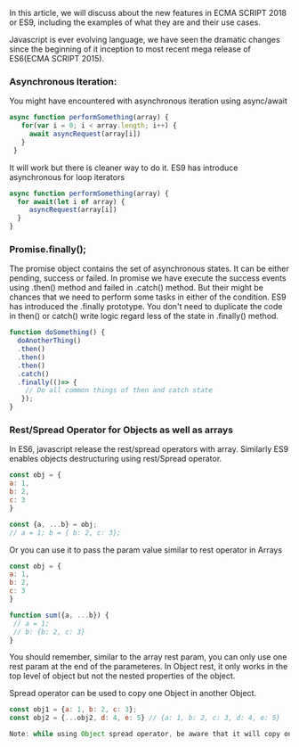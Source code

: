 In this article, we will discuss about the new features in ECMA SCRIPT 2018 or ES9, including the examples of what they are and their use cases.  

Javascript is ever evolving language, we have seen the dramatic changes since the beginning of it inception to most recent mega release of ES6(ECMA SCRIPT 2015). 


### Asynchronous Iteration: 

You might have encountered with asynchronous iteration using async/await 
 
 ```js 
 async function performSomething(array) {
    for(var i = 0; i < array.length; i++) {
      await asyncRequest(array[i]) 
    }
  }
 ```
  
It will work but there is cleaner way to do it. ES9 has introduce asynchronous for loop iterators 
  
```js
async function performSomething(array) {
  for await(let i of array) {
     asyncRequest(array[i]) 
  }
}
```

### Promise.finally(); 

The promise object contains the set of asynchronous states. It can be either pending, success or failed. In promise we have
execute the success events using .then() method and failed in .catch() method. But their might be chances that we need to perform 
some tasks in either of the condition. ES9 has introduced the .finally prototype. You don't need to duplicate the code in then() or catch() 
write logic regard less of the state in .finally() method. 

```js
function doSomething() {
  doAnotherThing()
  .then()
  .then()
  .then()
  .catch()
  .finally(()=> {
    // Do all common things of then and catch state
   });
}
```

### Rest/Spread Operator for Objects as well as arrays

In ES6, javascript release the rest/spread operators with array. Similarly ES9 enables objects destructuring using rest/Spread operator. 

```js
const obj = {
a: 1,
b: 2, 
c: 3
}

const {a, ...b} = obj; 
// a = 1; b = { b: 2, c: 3}; 

```

Or you can use it to pass the param value similar to rest operator in Arrays

```js
const obj = {
a: 1,
b: 2, 
c: 3
}

function sum({a, ...b}) {
 // a = 1; 
 // b: {b: 2, c: 3}
}
```

You should remember, similar to the array rest param, you can only use one rest param at the end of the parameteres. 
In Object rest, it only works in the top level of object but not the nested properties of the object.

Spread operator can be used to copy one Object in another Object. 
```js
const obj1 = {a: 1, b: 2, c: 3};
const obj2 = {...obj2, d: 4, e: 5} // {a: 1, b: 2, c: 3, d: 4, e: 5}

Note: while using Object spread operator, be aware that it will copy only immediate properties (shallow copies). 



